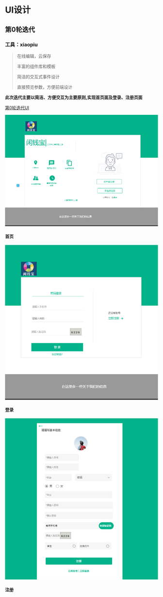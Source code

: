 # UI设计
## 第0轮迭代
### 工具：xiaopiu
 >在线编辑，云保存
 >
 >丰富的组件库和模板
 >
 >简洁的交互式事件设计
 >
 >直接预览参数，方便前端设计
 
**此次迭代主要以简洁、方便交互为主要原则,实现首页面及登录、注册页面**

[第0轮迭代UI](https://www.xiaopiu.com/project?proid=5cc14ff16967a47ec7cab842)


   ![image1](/image/image1.png)
#### 首页

   ![image2](/image/image2.png)
#### 登录
   
   ![image3](/image/image3.png)
#### 注册
   
 
 
